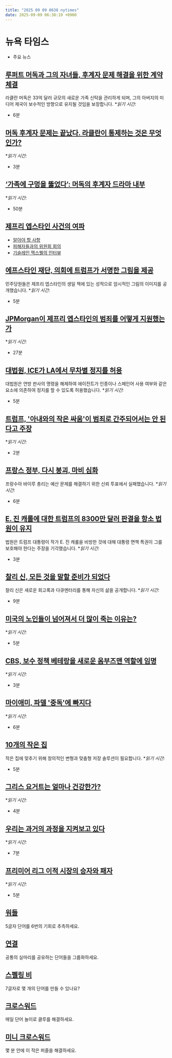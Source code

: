 ```yaml
---
title: "2025 09 09 0638 nytimes"
date: 2025-09-09 06:38:19 +0900
---
```


# 뉴욕 타임스
- 주요 뉴스

## [루퍼트 머독과 그의 자녀들, 후계자 문제 해결을 위한 계약 체결](https://www.nytimes.com/2025/09/08/business/media/murdoch-family-trust-succession-deal.html)
 라클란 머독은 33억 달러 규모의 새로운 가족 신탁을 관리하게 되며, 그의 아버지의 미디어 제국이 보수적인 방향으로 유지될 것임을 보장합니다. **읽기 시간:*
* 6분
## [머독 후계자 문제는 끝났다. 라클란이 통제하는 것은 무엇인가?](https://www.nytimes.com/2025/09/08/business/media/lachlan-murdoch-fox-news-corp-assets.html)
 **읽기 시간:*
* 3분
## [‘가족에 구멍을 뚫었다’: 머독의 후계자 드라마 내부](https://www.nytimes.com/2025/02/13/magazine/rupert-murdoch-succession-family-trust-fight.html)
 **읽기 시간:*
* 50분
## [제프리 엡스타인 사건의 여파](https://www.nytimes.com/article/jeffrey-epstein-files-trump.html)
- [알아야 할 사항](https://www.nytimes.com/article/jeffrey-epstein-files-trump.html)
- [피해자들과의 위원회 회의](https://www.nytimes.com/2025/09/02/us/politics/epstein-accusers-house-oversight-committee.html)
- [기슬레인 맥스웰의 인터뷰](https://www.nytimes.com/2025/08/22/us/politics/ghislaine-maxwell-transcript-takeaways.html)
## [에프스타인 재단, 의회에 트럼프가 서명한 그림을 제공](https://www.nytimes.com/live/2025/09/08/us/trump-news)
 민주당원들은 제프리 엡스타인의 생일 책에 있는 성적으로 암시적인 그림의 이미지를 공개했습니다. **읽기 시간:*
* 5분
## [JPMorgan이 제프리 엡스타인의 범죄를 어떻게 지원했는가](https://www.nytimes.com/2025/09/08/magazine/how-jpmorgan-enabled-the-crimes-of-jeffrey-epstein.html)
 **읽기 시간:*
* 27분
## [대법원, ICE가 LA에서 무차별 정지를 허용](https://www.nytimes.com/2025/09/08/us/politics/supreme-court-los-angeles-immigration.html)
 대법원은 연방 판사의 명령을 해제하여 에이전트가 인종이나 스페인어 사용 여부와 같은 요소에 의존하여 정지를 할 수 있도록 허용했습니다. **읽기 시간:*
* 5분
## [트럼프, '아내와의 작은 싸움'이 범죄로 간주되어서는 안 된다고 주장](https://www.nytimes.com/2025/09/08/us/politics/trump-domestic-violence-crime-statistics.html)
 **읽기 시간:*
* 2분
## [프랑스 정부, 다시 붕괴, 마비 심화](https://www.nytimes.com/2025/09/08/world/europe/france-vote-government-collapse.html)
 프랑수아 바이루 총리는 예산 문제를 해결하기 위한 신뢰 투표에서 실패했습니다. **읽기 시간:*
* 6분
## [E. 진 캐롤에 대한 트럼프의 8300만 달러 판결을 항소 법원이 유지](https://www.nytimes.com/2025/09/08/nyregion/trump-e-jean-carroll-defamation.html)
 법원은 트럼프 대통령이 작가 E. 진 캐롤을 비방한 것에 대해 대통령 면책 특권이 그를 보호해야 한다는 주장을 기각했습니다. **읽기 시간:*
* 3분
## [찰리 신, 모든 것을 말할 준비가 되었다](https://www.nytimes.com/2025/09/07/books/charlie-sheen-book-netflix-documentary.html)
 찰리 신은 새로운 회고록과 다큐멘터리를 통해 자신의 삶을 공개합니다. **읽기 시간:*
* 9분
## [미국의 노인들이 넘어져서 더 많이 죽는 이유는?](https://www.nytimes.com/2025/09/07/health/falls-deaths-elderly-drugs.html)
 **읽기 시간:*
* 5분
## [CBS, 보수 정책 베테랑을 새로운 옴부즈맨 역할에 임명](https://www.nytimes.com/2025/09/08/business/media/cbs-news-ombudsman-kenneth-weinstein.html)
 **읽기 시간:*
* 3분
## [마이애미, 파델 '중독'에 빠지다](https://www.nytimes.com/2025/09/08/us/miami-padel-courts.html)
 **읽기 시간:*
* 6분
## [10개의 작은 집](https://www.nytimes.com/2025/09/08/realestate/ten-tiny-homes.html)
 작은 집에 맞추기 위해 창의적인 변형과 맞춤형 저장 솔루션이 필요합니다. **읽기 시간:*
* 5분
## [그리스 요거트는 얼마나 건강한가?](https://www.nytimes.com/2025/09/08/well/eat/greek-yogurt-health-benefits-recipes.html)
 **읽기 시간:*
* 4분
## [우리는 과거의 과정을 지켜보고 있다](https://www.nytimes.com/2025/09/08/opinion/universities-science-trump-china.html)
 **읽기 시간:*
* 7분
## [프리미어 리그 이적 시장의 승자와 패자](https://www.nytimes.com/athletic/6600782/2025/09/06/premier-league-summer-transfer-window-analysis/)
 **읽기 시간:*
* 5분
## [워들](https://www.nytimes.com/games/wordle/index.html)
 5글자 단어를 6번의 기회로 추측하세요.
## [연결](https://www.nytimes.com/games/connections?GAMES_connectionsRollout_1130=1_ConnectionsV2)
 공통의 실마리를 공유하는 단어들을 그룹화하세요.
## [스펠링 비](https://www.nytimes.com/puzzles/spelling-bee)
 7글자로 몇 개의 단어를 만들 수 있나요?
## [크로스워드](https://www.nytimes.com/crosswords)
 매일 단어 놀이로 클루를 해결하세요.
## [미니 크로스워드](http://www.nytimes.com/crosswords/game/mini)
 몇 분 안에 이 작은 퍼즐을 해결하세요.